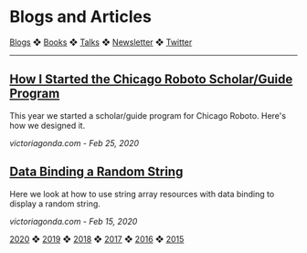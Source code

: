 # Blogs and Articles

[Blogs](blogs.md) ❖ [Books](books.md) ❖ [Talks](talks.md) ❖ [Newsletter](https://tinyletter.com/vgonda) ❖ [Twitter](https://twitter.com/TTGonda)

---

## [How I Started the Chicago Roboto Scholar/Guide Program](blogs/2020/chicago-roboto-scholar-guide.md)
This year we started a scholar/guide program for Chicago Roboto. Here's how we designed it.

_victoriagonda.com - Feb 25, 2020_


## [Data Binding a Random String](blogs/2020/data-binding-random.md)
Here we look at how to use string array resources with data binding to display a random string.

_victoriagonda.com - Feb 15, 2020_


[2020](blogs.md) ❖ [2019](blogs/2019.md) ❖ [2018](blogs/2018.md) ❖ [2017](blogs/2017.md) ❖ [2016](blogs/2016.md) ❖ [2015](blogs/2015.md)
